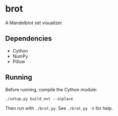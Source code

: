 brot
====

A Mandelbrot set visualizer.

Dependencies
------------

- Cython
- NumPy
- Pillow


Running
-------

Before running, compile the Cython module:

    ./setup.py build_ext --inplace

Then run with `./brot.py`. See `./brot.py -h` for help.

